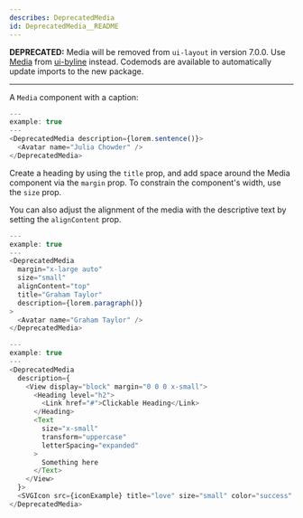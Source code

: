 ```yaml
---
describes: DeprecatedMedia
id: DeprecatedMedia__README
---
```


**DEPRECATED:** Media will be removed from `ui-layout` in version 7.0.0. Use [Media](#Media) from [ui-byline](#ui-byline) instead. Codemods are available to automatically update imports to the new package.
***

A `Media` component with a caption:

```js
---
example: true
---
<DeprecatedMedia description={lorem.sentence()}>
  <Avatar name="Julia Chowder" />
</DeprecatedMedia>
```

Create a heading by using the `title` prop, and add space around the Media
component via the `margin` prop. To constrain the component's width, use
the `size` prop.

You can also adjust the alignment of the media with the descriptive text by
setting the `alignContent` prop.

```js
---
example: true
---
<DeprecatedMedia
  margin="x-large auto"
  size="small"
  alignContent="top"
  title="Graham Taylor"
  description={lorem.paragraph()}
>
  <Avatar name="Graham Taylor" />
</DeprecatedMedia>
```

```js
---
example: true
---
<DeprecatedMedia 
  description={
    <View display="block" margin="0 0 0 x-small">
      <Heading level="h2">
        <Link href="#">Clickable Heading</Link>
      </Heading>
      <Text 
        size="x-small" 
        transform="uppercase" 
        letterSpacing="expanded"
      >
        Something here
      </Text>
    </View>
  }>
  <SVGIcon src={iconExample} title="love" size="small" color="success" />
</DeprecatedMedia>
```
